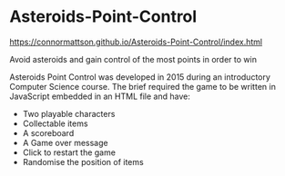 # Asteroids-Point-Control
https://connormattson.github.io/Asteroids-Point-Control/index.html

Avoid asteroids and gain control of the most points in order to win

Asteroids Point Control was developed in 2015 during an introductory Computer Science course. The brief required the game to be written in JavaScript embedded in an HTML file and have:
* Two playable characters
* Collectable items
* A scoreboard
* A Game over message
* Click to restart the game
* Randomise the position of items
